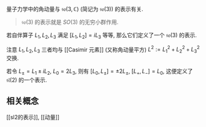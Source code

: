 
量子力学中的角动量与 $\mathfrak {so}(3,\mathbb C)$ (简记为 $\mathfrak {so}(3)$) 的表示有关.

> $\mathfrak {so}(3)$ 的表示就是 $SO(3)$ 的无穷小群作用.

若自伴算子 $L_1,L_2,L_3$ 满足 $[L_1,L_2] = i L_3$ 等等, 那么它们定义了一个 $\mathfrak {so}(3)$ 的表示.

注意 $L_1,L_2,L_3$ 三者均与 [[Casimir 元素]] (又称角动量平方) $L^2 := L_1^2 + L_2^2 + L_3^2$ 交换.

若令 $L_{\pm} = L_1 \pm i L_2$, $L_0 = 2 L_3$, 则有 $[L_0, L_\pm] = \pm 2 L_\pm$, $[L_+,L_-] = L_0$, 这便定义了 $\mathfrak {sl}(2)$ 的一个表示.

## 相关概念

[[sl2的表示]], [[动量]]